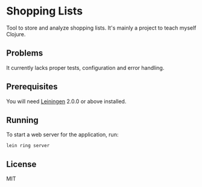 # Shopping Lists

Tool to store and analyze shopping lists. It's mainly a project to 
teach myself Clojure.

## Problems

It currently lacks proper tests, configuration and error handling. 

## Prerequisites

You will need [Leiningen][] 2.0.0 or above installed.

[leiningen]: https://github.com/technomancy/leiningen

## Running

To start a web server for the application, run:

    lein ring server

## License

MIT
